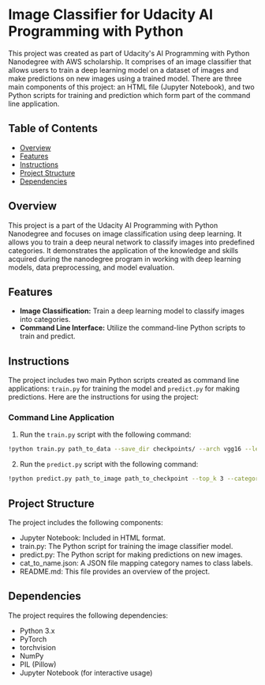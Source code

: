 # Image Classifier for Udacity AI Programming with Python

This project was created as part of Udacity's AI Programming with Python Nanodegree with AWS scholarship. It comprises of an image classifier that allows users to train a deep learning model on a dataset of images and make predictions on new images using a trained model. There are three main components of this project: an HTML file (Jupyter Notebook), and two Python scripts for training and prediction which form part of the command line application.

## Table of Contents
- [Overview](#overview)
- [Features](#features)
- [Instructions](#instructions)
- [Project Structure](#project-structure)
- [Dependencies](#dependencies)

## Overview

This project is a part of the Udacity AI Programming with Python Nanodegree and focuses on image classification using deep learning. It allows you to train a deep neural network to classify images into predefined categories. It demonstrates the application of the knowledge and skills acquired during the nanodegree program in working with deep learning models, data preprocessing, and model evaluation.

## Features

- **Image Classification:** Train a deep learning model to classify images into categories.
- **Command Line Interface:** Utilize the command-line Python scripts to train and predict.

## Instructions

The project includes two main Python scripts created as command line applications: `train.py` for training the model and `predict.py` for making predictions. Here are the instructions for using the project:

### Command Line Application

1. Run the `train.py` script with the following command:

```bash
!python train.py path_to_data --save_dir checkpoints/ --arch vgg16 --learning_rate 0.001 --gpu
```

2. Run the `predict.py` script with the following command:

```bash
!python predict.py path_to_image path_to_checkpoint --top_k 3 --category_names cat_to_name.json --gpu
```

## Project Structure

The project includes the following components:

- Jupyter Notebook: Included in HTML format.
- train.py: The Python script for training the image classifier model.
- predict.py: The Python script for making predictions on new images.
- cat_to_name.json: A JSON file mapping category names to class labels.
- README.md: This file provides an overview of the project.

## Dependencies

The project requires the following dependencies:

- Python 3.x
- PyTorch
- torchvision
- NumPy
- PIL (Pillow)
- Jupyter Notebook (for interactive usage)

